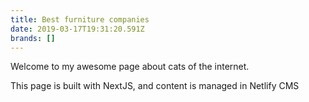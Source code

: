 ```yaml
---
title: Best furniture companies
date: 2019-03-17T19:31:20.591Z
brands: []
---
```

Welcome to my awesome page about cats of the internet.

This page is built with NextJS, and content is managed in Netlify CMS
